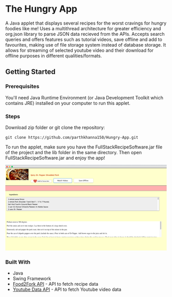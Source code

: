 # The Hungry App

A Java applet that displays several recipes for the worst cravings for hungry foodies like me!
Uses a multithread architecture for greater efficiency and org.json library to parse JSON data recieved from the APIs. 
Accepts search queries and offers features such as tutorial videos, save offline and
add to favourites, making use of file storage system instead of database storage. 
It allows for streaming of selected youtube video and their download for offline purposes in different qualities/formats.

## Getting Started

### Prerequisites

You'll need Java Runtime Environment (or Java Development Toolkit which contains JRE) installed on your computer to run this applet.

### Steps

Download zip folder or git clone the repository:
```
git clone https://github.com/parthkhanna150/Hungry-App.git
```
To run the applet, make sure you have the FullStackRecipeSoftware.jar file of the project and the lib folder in the same directory. Then open FullStackRecipeSoftware.jar and enjoy the app! 

![alt text](https://github.com/parthkhanna150/Hungry-App/blob/master/images/detail.png)

### Built With

* Java
* Swing Framework
* [Food2Fork API](https://food2fork.com/about/api) - API to fetch recipe data
* [Youtube Data API](https://developers.google.com/youtube/v3/) - API to fetch Youtube video data


